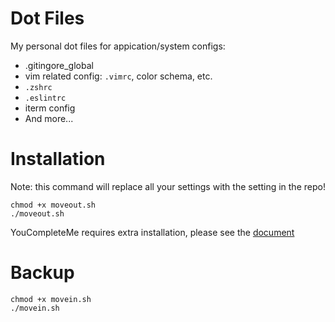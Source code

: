 # Dot Files

My personal dot files for appication/system configs:

- .gitingore_global
- vim related config: `.vimrc`, color schema, etc.
- `.zshrc`
- `.eslintrc`
- iterm config
- And more...

# Installation

Note: this command will replace all your settings with the setting in the repo!

```
chmod +x moveout.sh
./moveout.sh
```

YouCompleteMe requires extra installation, please see the [document](https://valloric.github.io/YouCompleteMe/#installation)

# Backup

```
chmod +x movein.sh
./movein.sh
```
